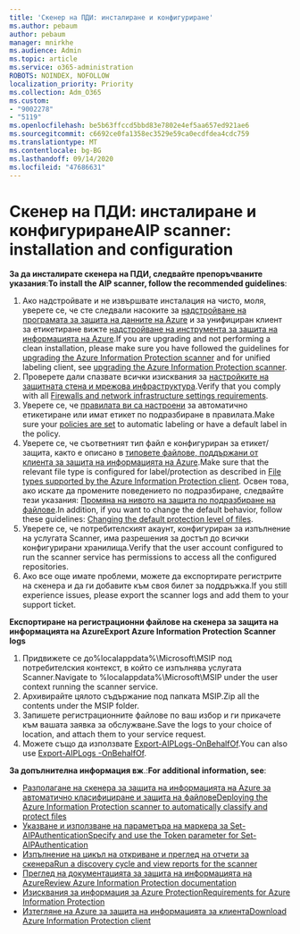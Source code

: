 ```yaml
---
title: 'Скенер на ПДИ: инсталиране и конфигуриране'
ms.author: pebaum
author: pebaum
manager: mnirkhe
ms.audience: Admin
ms.topic: article
ms.service: o365-administration
ROBOTS: NOINDEX, NOFOLLOW
localization_priority: Priority
ms.collection: Adm_O365
ms.custom:
- "9002278"
- "5119"
ms.openlocfilehash: be5b63ffccd5bbd83e7802e4ef5aa657ed921ae6
ms.sourcegitcommit: c6692ce0fa1358ec3529e59ca0ecdfdea4cdc759
ms.translationtype: MT
ms.contentlocale: bg-BG
ms.lasthandoff: 09/14/2020
ms.locfileid: "47686631"
---
```

# <a name="aip-scanner-installation-and-configuration"></a><span data-ttu-id="33b91-102">Скенер на ПДИ: инсталиране и конфигуриране</span><span class="sxs-lookup"><span data-stu-id="33b91-102">AIP scanner: installation and configuration</span></span>

<span data-ttu-id="33b91-103">**За да инсталирате скенера на ПДИ, следвайте препоръчваните указания**:</span><span class="sxs-lookup"><span data-stu-id="33b91-103">**To install the AIP scanner, follow the recommended guidelines**:</span></span>

1. <span data-ttu-id="33b91-104">Ако надстройвате и не извършвате инсталация на чисто, моля, уверете се, че сте следвали насоките за [надстройване на програмата за защита на данните на Azure](https://docs.microsoft.com/azure/information-protection/rms-client/client-admin-guide#upgrading-the-azure-information-protection-scanner) и за унифициран клиент за етикетиране вижте [надстройване на инструмента за защита на информацията на Azure](https://docs.microsoft.com/azure/information-protection/rms-client/clientv2-admin-guide#upgrading-the-azure-information-protection-scanner).</span><span class="sxs-lookup"><span data-stu-id="33b91-104">If you are upgrading and not performing a clean installation, please make sure you have followed the guidelines for [upgrading the Azure Information Protection scanner](https://docs.microsoft.com/azure/information-protection/rms-client/client-admin-guide#upgrading-the-azure-information-protection-scanner) and for unified labeling client, see [upgrading the Azure Information Protection scanner](https://docs.microsoft.com/azure/information-protection/rms-client/clientv2-admin-guide#upgrading-the-azure-information-protection-scanner).</span></span>
2. <span data-ttu-id="33b91-105">Проверете дали спазвате всички изисквания за [настройките на защитната стена и мрежова инфраструктура](https://docs.microsoft.com/azure/information-protection/requirements#firewalls-and-network-infrastructure).</span><span class="sxs-lookup"><span data-stu-id="33b91-105">Verify that you comply with all [Firewalls and network infrastructure settings requirements](https://docs.microsoft.com/azure/information-protection/requirements#firewalls-and-network-infrastructure).</span></span>
3. <span data-ttu-id="33b91-106">Уверете се, че [правилата ви са настроени](https://docs.microsoft.com/azure/information-protection/configure-policy) за автоматично етикетиране или имат етикет по подразбиране в правилата.</span><span class="sxs-lookup"><span data-stu-id="33b91-106">Make sure your [policies are set](https://docs.microsoft.com/azure/information-protection/configure-policy) to automatic labeling or have a default label in the policy.</span></span>
4. <span data-ttu-id="33b91-107">Уверете се, че съответният тип файл е конфигуриран за етикет/защита, както е описано в [типовете файлове, поддържани от клиента за защита на информацията на Azure](https://docs.microsoft.com/azure/information-protection/rms-client/client-admin-guide-file-types#supported-file-types-for-classification-and-protection).</span><span class="sxs-lookup"><span data-stu-id="33b91-107">Make sure that the relevant file type is configured for label/protection as described in [File types supported by the Azure Information Protection client](https://docs.microsoft.com/azure/information-protection/rms-client/client-admin-guide-file-types#supported-file-types-for-classification-and-protection).</span></span> <span data-ttu-id="33b91-108">Освен това, ако искате да промените поведението по подразбиране, следвайте тези указания: [Промяна на нивото на защита по подразбиране на файлове](https://docs.microsoft.com/azure/information-protection/rms-client/client-admin-guide-file-types#changing-the-default-protection-level-of-files).</span><span class="sxs-lookup"><span data-stu-id="33b91-108">In addition, if you want to change the default behavior, follow these guidelines: [Changing the default protection level of files](https://docs.microsoft.com/azure/information-protection/rms-client/client-admin-guide-file-types#changing-the-default-protection-level-of-files).</span></span>
5. <span data-ttu-id="33b91-109">Уверете се, че потребителският акаунт, конфигуриран за изпълнение на услугата Scanner, има разрешения за достъп до всички конфигурирани хранилища.</span><span class="sxs-lookup"><span data-stu-id="33b91-109">Verify that the user account configured to run the scanner service has permissions to access all the configured repositories.</span></span>
6. <span data-ttu-id="33b91-110">Ако все още имате проблеми, можете да експортирате регистрите на скенера и да ги добавите към своя билет за поддръжка.</span><span class="sxs-lookup"><span data-stu-id="33b91-110">If you still experience issues, please export the scanner logs and add them to your support ticket.</span></span>

<span data-ttu-id="33b91-111">**Експортиране на регистрационни файлове на скенера за защита на информацията на Azure**</span><span class="sxs-lookup"><span data-stu-id="33b91-111">**Export Azure Information Protection Scanner logs**</span></span>

1. <span data-ttu-id="33b91-112">Придвижете се до%localappdata%\Microsoft\MSIP под потребителския контекст, в който се изпълнява услугата Scanner.</span><span class="sxs-lookup"><span data-stu-id="33b91-112">Navigate to %localappdata%\Microsoft\MSIP under the user context running the scanner service.</span></span>
2. <span data-ttu-id="33b91-113">Архивирайте цялото съдържание под папката MSIP.</span><span class="sxs-lookup"><span data-stu-id="33b91-113">Zip all the contents under the MSIP folder.</span></span>
3. <span data-ttu-id="33b91-114">Запишете регистрационните файлове по ваш избор и ги прикачете към вашата заявка за обслужване.</span><span class="sxs-lookup"><span data-stu-id="33b91-114">Save the logs to your choice of location, and attach them to your service request.</span></span>
4. <span data-ttu-id="33b91-115">Можете също да използвате [Export-AIPLogs-OnBehalfOf](https://docs.microsoft.com/powershell/module/azureinformationprotection/export-aiplogs?view=azureipps).</span><span class="sxs-lookup"><span data-stu-id="33b91-115">You can also use [Export-AIPLogs -OnBehalfOf](https://docs.microsoft.com/powershell/module/azureinformationprotection/export-aiplogs?view=azureipps).</span></span>

<span data-ttu-id="33b91-116">**За допълнителна информация вж**.:</span><span class="sxs-lookup"><span data-stu-id="33b91-116">**For additional information, see**:</span></span>
- [<span data-ttu-id="33b91-117">Разполагане на скенера за защита на информацията на Azure за автоматично класифициране и защита на файлове</span><span class="sxs-lookup"><span data-stu-id="33b91-117">Deploying the Azure Information Protection scanner to automatically classify and protect files</span></span>](https://docs.microsoft.com/azure/information-protection/deploy-aip-scanner)
- [<span data-ttu-id="33b91-118">Указване и използване на параметъра на маркера за Set-AIPAuthentication</span><span class="sxs-lookup"><span data-stu-id="33b91-118">Specify and use the Token parameter for Set-AIPAuthentication</span></span>](https://docs.microsoft.com/azure/information-protection/rms-client/client-admin-guide-powershell#specify-and-use-the-token-parameter-for-set-aipauthentication)
- [<span data-ttu-id="33b91-119">Изпълнение на цикъл на откриване и преглед на отчети за скенера</span><span class="sxs-lookup"><span data-stu-id="33b91-119">Run a discovery cycle and view reports for the scanner</span></span>](https://docs.microsoft.com/azure/information-protection/deploy-aip-scanner#run-a-discovery-cycle-and-view-reports-for-the-scanner)
- [<span data-ttu-id="33b91-120">Преглед на документацията за защита на информацията на Azure</span><span class="sxs-lookup"><span data-stu-id="33b91-120">Review Azure Information Protection documentation</span></span>](https://docs.microsoft.com/azure/information-protection/what-is-information-protection)
- [<span data-ttu-id="33b91-121">Изисквания за информация за Azure Protection</span><span class="sxs-lookup"><span data-stu-id="33b91-121">Requirements for Azure Information Protection</span></span>](https://docs.microsoft.com/azure/information-protection/get-started/requirements)
- [<span data-ttu-id="33b91-122">Изтегляне на Azure за защита на информацията за клиента</span><span class="sxs-lookup"><span data-stu-id="33b91-122">Download Azure Information Protection client</span></span>](https://www.microsoft.com/download/details.aspx?id=53018)

